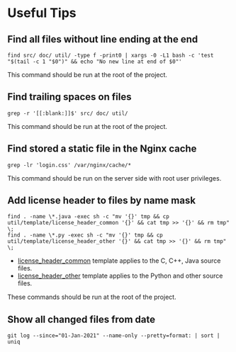 Useful Tips
===========

## Find all files without line ending at the end

```shell script
find src/ doc/ util/ -type f -print0 | xargs -0 -L1 bash -c 'test "$(tail -c 1 "$0")" && echo "No new line at end of $0"'
```

This command should be run at the root of the project.

## Find trailing spaces on files

```shell script
grep -r '[[:blank:]]$' src/ doc/ util/
```
This command should be run at the root of the project.

## Find stored a static file in the Nginx cache

```shell script
grep -lr 'login.css' /var/nginx/cache/*
```

This command should be run on the server side with root user privileges.

## Add license header to files by name mask

```shell script
find . -name \*.java -exec sh -c "mv '{}' tmp && cp util/template/license_header_common '{}' && cat tmp >> '{}' && rm tmp" \;
find . -name \*.py -exec sh -c "mv '{}' tmp && cp util/template/license_header_other '{}' && cat tmp >> '{}' && rm tmp" \;
```

* [license_header_common](../util/template/license_header_common) template applies to the C, C++, Java source files.
* [license_header_other](../util/template/license_header_other) template applies to the Python and other source files.

These commands should be run at the root of the project.

## Show all changed files from date

```shell script
git log --since="01-Jan-2021" --name-only --pretty=format: | sort | uniq
```
